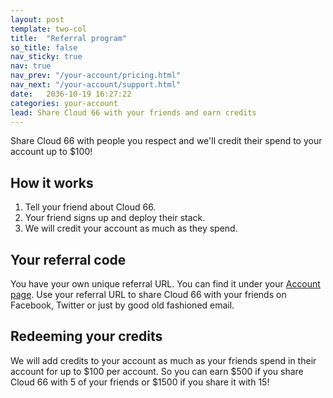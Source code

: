 ```yaml
---
layout: post
template: two-col
title:  "Referral program"
so_title: false
nav_sticky: true
nav: true
nav_prev: "/your-account/pricing.html"
nav_next: "/your-account/support.html"
date:   2036-10-19 16:27:22
categories: your-account
lead: Share Cloud 66 with your friends and earn credits
---
```


Share Cloud 66 with people you respect and we'll credit their spend to your account up to $100!

## How it works
1. Tell your friend about Cloud 66.
2. Your friend signs up and deploy their stack.
3. We will credit your account as much as they spend.

## Your referral code
You have your own unique referral URL. You can find it under your [Account page](https://app.cloud66.com/me). Use your referral URL to share Cloud 66 with your friends on Facebook, Twitter or just by good old fashioned email.

## Redeeming your credits
We will add credits to your account as much as your friends spend in their account for up to $100 per account. So you can earn $500 if you share Cloud 66 with 5 of your friends or $1500 if you share it with 15!
